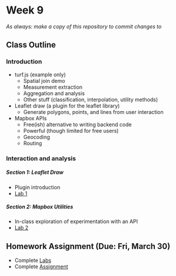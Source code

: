 # Week 9

*As always: make a copy of this repository to commit changes to*

## Class Outline

### Introduction
- turf.js (example only)
  - Spatial join demo
  - Measurement extraction
  - Aggregation and analysis
  - Other stuff (classification, interpolation, utility methods)
- Leaflet draw (a plugin for the leaflet library)
  - Generate polygons, points, and lines from user interaction
- Mapbox APIs
  - Free(ish) alternative to writing backend code
  - Powerful (though limited for free users)
  - Geocoding
  - Routing

### Interaction and analysis

##### Section 1: Leaflet Draw
- Plugin introduction
- [Lab 1](lab/lab1)

##### Section 2: Mapbox Utilities
- In-class exploration of experimentation with an API
- [Lab 2](lab/lab2)

## Homework Assignment (Due: Fri, March 30)

- Complete [Labs](lab)
- Complete [Assignment](assignment)


